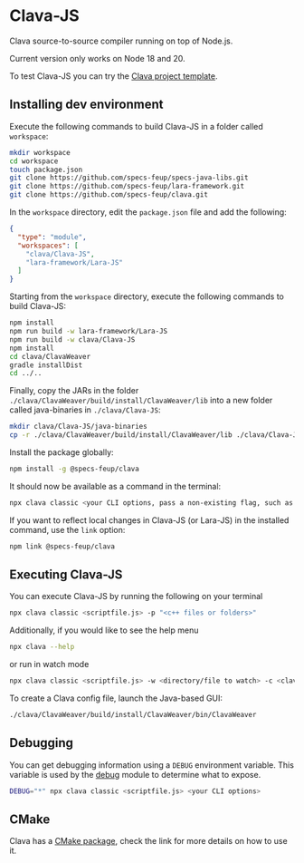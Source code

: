 # Clava-JS

Clava source-to-source compiler running on top of Node.js.

Current version only works on Node 18 and 20.

To test Clava-JS you can try the [Clava project template](https://github.com/specs-feup/clava-project-template).

## Installing dev environment

Execute the following commands to build Clava-JS in a folder called `workspace`:

```bash
mkdir workspace
cd workspace
touch package.json
git clone https://github.com/specs-feup/specs-java-libs.git
git clone https://github.com/specs-feup/lara-framework.git
git clone https://github.com/specs-feup/clava.git
```

In the `workspace` directory, edit the `package.json` file and add the following:

```json
{
  "type": "module",
  "workspaces": [
    "clava/Clava-JS",
    "lara-framework/Lara-JS"
  ]
}
```

Starting from the `workspace` directory, execute the following commands to build Clava-JS:

```bash
npm install
npm run build -w lara-framework/Lara-JS
npm run build -w clava/Clava-JS
npm install
cd clava/ClavaWeaver
gradle installDist
cd ../..
```

Finally, copy the JARs in the folder `./clava/ClavaWeaver/build/install/ClavaWeaver/lib` into a new folder called java-binaries in `./clava/Clava-JS`:

```bash
mkdir clava/Clava-JS/java-binaries
cp -r ./clava/ClavaWeaver/build/install/ClavaWeaver/lib ./clava/Clava-JS/java-binaries
```

Install the package globally:

```bash
npm install -g @specs-feup/clava
```

It should now be available as a command in the terminal:

```bash
npx clava classic <your CLI options, pass a non-existing flag, such as -dummy, to check the options>
```

If you want to reflect local changes in Clava-JS (or Lara-JS) in the installed command, use the `link` option:

```bash
npm link @specs-feup/clava
```

## Executing Clava-JS

You can execute Clava-JS by running the following on your terminal

```bash
npx clava classic <scriptfile.js> -p "<c++ files or folders>"
```

Additionally, if you would like to see the help menu

```bash
npx clava --help
```

or run in watch mode

```bash
npx clava classic <scriptfile.js> -w <directory/file to watch> -c <clava config file>
```

To create a Clava config file, launch the Java-based GUI:

```bash
./clava/ClavaWeaver/build/install/ClavaWeaver/bin/ClavaWeaver
```

## Debugging

You can get debugging information using a `DEBUG` environment variable.
This variable is used by the [debug](https://www.npmjs.com/package/debug) module to determine what to expose.

```bash
DEBUG="*" npx clava classic <scriptfile.js> <your CLI options>
```

## CMake

Clava has a [CMake package](https://github.com/specs-feup/clava/tree/staging/CMake), check the link for more details on how to use it.
